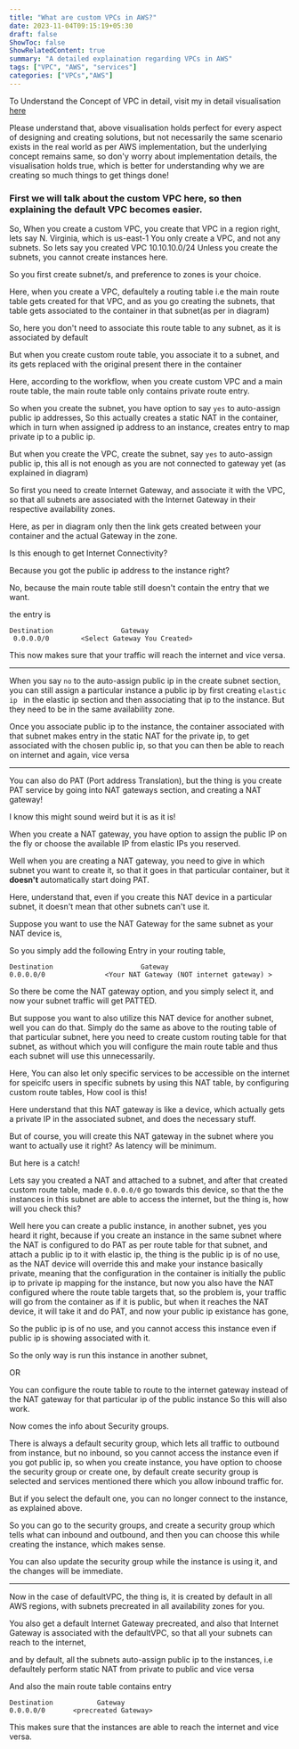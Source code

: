 ```yaml
---
title: "What are custom VPCs in AWS?"
date: 2023-11-04T09:15:19+05:30
draft: false
ShowToc: false
ShowRelatedContent: true
summary: "A detailed explaination regarding VPCs in AWS"
tags: ["VPC", "AWS", "services"]
categories: ["VPCs","AWS"]
---
```


To Understand the Concept of VPC in detail, visit my in detail visualisation [here]( https://www.canva.com/design/DAF0obvFcQU/jyONwrbwNRvLG_I5vIfKgQ/edit?utm_content=DAF0obvFcQU&utm_campaign=designshare&utm_medium=link2&utm_source=sharebutton)

Please understand that, above visualisation holds perfect for every aspect  of designing and creating solutions, but not necessarily the same
scenario exists in the real world as per AWS implementation, but the underlying concept remains same, so don'y worry about implementation details,
the visualisation holds true, which is better for understanding why we are creating so much things to get things done!




### First we will talk about the custom VPC here, so then explaining the default VPC becomes easier.



So, When you create a custom VPC, you create that VPC in a region right, lets say N. Virginia, which is us-east-1
You only create a VPC, and not any subnets.
So lets say you created VPC 10.10.10.0/24
Unless you create the subnets, you cannot create instances here.

So you first create subnet/s, and preference to zones is your choice.

Here, when you create a VPC, defaultely a routing table i.e the main route table gets created for that VPC, and as you go creating
the subnets, that table gets associated to the container in that subnet(as per in diagram)

So, here you don't need to associate this route table to any subnet, as it is associated by default


But when you create custom route table, you associate it to a subnet, and its gets replaced with the original present there in the container


Here, according to the workflow, when you create custom VPC and a main route table, the main route table only contains private route entry.

So when you create the subnet, you have option to say `yes` to auto-assign public ip addresses,
So this actually creates a static NAT in the container, which in turn when assigned ip address to an instance, creates entry to map private ip
to a public ip.

But when you create the VPC, create the subnet, say `yes` to auto-assign public ip, this all is not enough as you are not connected 
to gateway yet (as explained in diagram)

So first you need to create Internet Gateway, and associate it with the VPC, so that all subnets are associated with the Internet Gateway
in their respective availability zones.

Here, as per in diagram only then the link gets created between your container and the actual Gateway in the zone.

Is this enough to get Internet Connectivity?

Because you got the public ip address to the instance right?

No, because the main route table still doesn't contain the entry that we want.

the entry is 
```
Destination                 Gateway
 0.0.0.0/0        <Select Gateway You Created>
```

This now makes sure that your traffic will reach the internet and vice versa.

---


When you say `no` to the auto-assign public ip in the create subnet section,
you can still assign a particular instance a public ip by first creating `elastic ip ` in the elastic ip section
and then associating that ip to the instance.  But they need to be in the same availability zone.

Once you associate public ip to the instance, the container associated with that subnet makes entry in the static NAT for the private ip,
to get associated with the chosen public ip, so that you can then be able to reach on internet and again, vice versa


---


You can also do PAT (Port address Translation), but the thing is you create PAT service by going into NAT gateways section, and creating 
a NAT gateway!

I know this might sound weird but it is as it is!

When you create a NAT gateway, you have option to assign the public IP on the fly or choose the available IP from elastic IPs you reserved.

Well when you are creating a NAT gateway, you need to give in which subnet you want to create it, so that it goes in that particular
container, but it **doesn't** automatically start doing PAT.

Here, understand that, even if you create this NAT device in a particular subnet, it doesn't mean that other subnets can't use it.

Suppose you want to use the NAT Gateway for the same subnet as your NAT device is,

So you simply add the following Entry in your routing table,

```
Destination                      Gateway
0.0.0.0/0               <Your NAT Gateway (NOT internet gateway) >

```
So there be come the NAT gateway option, and you simply select it, and now your subnet traffic will get PATTED.

But suppose you want to also utilize this NAT device for another subnet, well you can do that.
Simply do the same as above to the routing table of that particular subnet, here you need to create custom routing table for that subnet,
as without which you will configure the main route table and thus each subnet will use this unnecessarily.

Here, You can also let only specific services to be accessible on the internet for speicifc users in specific subnets by using this NAT
table, by configuring custom route tables, How cool is this!

Here understand that this NAT gateway is like a device, which actually gets a private IP in the associated subnet,
and does the necessary stuff.


But of course, you will create this NAT gateway in the subnet where you want to actually use it right?
As latency will be minimum.


But here is a catch!



Lets say you created a NAT and attached to a subnet, and after that created custom route table, made `0.0.0.0/0` go towards 
this device, so that the the instances in this subnet are able to access the internet,
but the thing is, how will you check this?

Well here you can create a public instance, in another subnet, yes you heard it right,
because if you create an instance in the same subnet where the NAT is configured to do PAT as per route table for that subnet, and attach a public ip to it with elastic ip, the thing is the public ip is of no use, as the NAT device will override this and make your instance
basically private, meaning that the configuration in the container is initially the public ip to private ip mapping for the instance,
but now you also have the NAT configured where the route table targets that, so the problem is, your traffic will go from the container
as if it is public, but when it reaches the NAT device, it will take it and do PAT,  and now your public ip existance has gone,

So the public ip is of no use, and you cannot access this instance even if public ip is showing associated with it.

So the only way is run this instance in another subnet,

OR

You can configure the route table to route to the internet gateway instead of the NAT gateway for that particular ip of the public instance
So this will also work.



Now comes the info about Security groups.

There is always a default security group, which lets all traffic to outbound from instance, but no inbound, so you cannot access 
the instance even if you got public ip, so when you create instance, you have option to choose the security group or create one,
by default create security group is selected and services mentioned there which you allow inbound traffic for.

But if you select the default one, you can no longer connect to the instance, as explained above.

So you can go to the security groups, and create a security group which tells what can inbound and outbound, and then you can choose this
while creating the instance, which makes sense.

You can also update the security group while the instance is using it, and the changes will be immediate.


---


Now in the case of defaultVPC, the thing is, it is created by default in all AWS regions, with subnets precreated in all availability zones
for you.

You also get a default Internet Gateway precreated, and also that Internet Gateway is associated with the defaultVPC, so that all your
subnets can reach to the internet,

and by default, all the subnets auto-assign public ip to the instances, i.e defaultely perform static NAT from private to public and vice versa

And also the main route table contains entry 
```
Destination           Gateway
0.0.0.0/0       <precreated Gateway>

```
This makes sure that the instances are able to reach the internet and vice versa.
